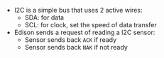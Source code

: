 - I2C is a simple bus that uses 2 active wires:
	- SDA: for data
	- SCL: for clock, set the speed of data transfer
- Edison sends a request of reading a I2C sensor:
	- Sensor sends back `ACK` if ready
	- Sensor sends back `NAK` if not ready